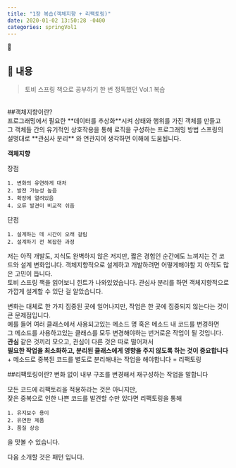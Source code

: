 ```yaml
---
title: "1장 복습(객체지향 + 리팩토링)"
date: 2020-01-02 13:50:28 -0400
categories: springVol1
---
```

📕

## 📄 내용
>토비 스프링 책으로 공부하기
한 번 정독했던 Vol.1 복습

<br>
##객체지향이란?
<br>
프로그래밍에서 필요한 **데이터를 추상화**시켜 상태와 행위를 가진 객체를 만들고<br>
그 객체들 간의 유기적인 상호작용을 통해 로직을 구성하는 프로그래밍 방법
스프링의 설명대로 **관심사 분리** 와 연관지어 생각하면 이해에 도움됩니다.
<br>

**객체지향**

장점 

    1. 변화의 유연하게 대처
    2. 발전 가능성 높음
    3. 확장에 열려있음
    4. 오류 발견이 비교적 쉬움
    
단점
    
    1. 설계하는 데 시간이 오래 걸림
    2. 설계하기 전 복잡한 과정

저는 아직 개발도, 지식도 완벽하지 않은 저지만, 짧은 경험인 순간에도 느껴지는 건 코드와 설계 변화입니다.
객체지향적으로 설계하고 개발하려면 어떻게해야할 지 아직도 많은 고민이 듭니다.<br>
토비 스프링 책을 읽어보니 힌트가 나와있었습니다. 관심사 분리를 하면 객체지향적으로 가깝게 설계할 수 있단 걸 알았습니다.

변화는 대체로 한 가지 집중된 곳에 일어나지만, 작업은 한 곳에 집중되지 않는다는 것이 큰 문제점입니다.
<br> 예를 들어 여러 클래스에서 사용되고있는 메소드 명 혹은 메소드 내 코드를 변경하면 <br>
그 메소드를 사용하고있는 클래스를 모두 변경해야하는 번거로운 작업이 될 것입니다.<br>
**관심** 같은 것끼리 모으고, 관심이 다른 것은 따로 떨어져서 <br>
**필요한 작업을 최소화하고, 분리된 클래스에게 영향을 주지 않도록 하는 것이 중요합니다**
<br> + 메소드로 중복된 코드를 별도로 분리해내는 작업을 해야합니다 = 리팩토링<br>

##리팩토링이란?
변화 없이 내부 구조를 변경해서 재구성하는 작업을 말합니다

모든 코드에 리팩토리을 적용하라는 것은 아니지만, 
<br>잦은 중복으로 인한 나쁜 코드를 발견할 수만 있다면 리팩토링을 통해<br>

    1. 유지보수 용이
    2. 유연한 제품
    3. 품질 상승
을 맛볼 수 있습니다.

다음 소개할 것은 패턴 입니다.





